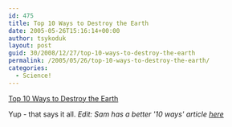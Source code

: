 ```yaml
---
id: 475
title: Top 10 Ways to Destroy the Earth
date: 2005-05-26T15:16:14+00:00
author: tsykoduk
layout: post
guid: 30/2008/12/27/top-10-ways-to-destroy-the-earth
permalink: /2005/05/26/top-10-ways-to-destroy-the-earth/
categories:
  - Science!
---
```

<p><a href="http://www.livescience.com/technology/10ways_destroyearth.html">Top 10 Ways to Destroy the Earth</a></p>

<p>Yup - that says it all.
	<em>
	Edit: Sam has a better '10 ways' article <a href="http://ned.ucam.org/~sdh31/misc/destroy.html">here</a></em></p>